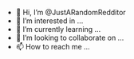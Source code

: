 - 👋 Hi, I’m @JustARandomRedditor
- 👀 I’m interested in ...
- 🌱 I’m currently learning ...
- 💞️ I’m looking to collaborate on ...
- 📫 How to reach me ...

<!---
JustARandomRedditor/JustARandomRedditor is a ✨ special ✨ repository because its `README.md` (this file) appears on your GitHub profile.
You can click the Preview link to take a look at your changes.
--->
